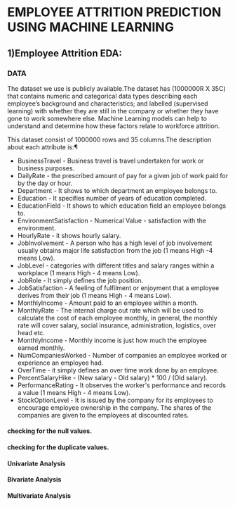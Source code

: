 # EMPLOYEE ATTRITION PREDICTION USING MACHINE LEARNING

## 1)Employee Attrition EDA:

### DATA
The dataset we use is publicly available.The dataset has (1000000R X 35C) that contains numeric and categorical data types describing each employee’s background and characteristics; and labelled (supervised learning) with whether they are still in the company or whether they have gone to work somewhere else. Machine Learning models can help to understand and determine how these factors relate to workforce attrition.

This dataset consist of 1000000 rows and 35 columns.The description about each attribute is:¶
* BusinessTravel - Business travel is travel undertaken for work or business purposes.
* DailyRate - the prescribed amount of pay for a given job of work paid for by the day or hour.
* Department - It shows to which department an employee belongs to.
* Education - It specifies number of years of education completed.
* EducationField - It shows to which education field an employee belongs to.
* EnvironmentSatisfaction - Numerical Value - satisfaction with the environment.
* HourlyRate - it shows hourly salary.
* JobInvolvement - A person who has a high level of job involvement usually obtains major life satisfaction from the job (1 means High -4 means Low).
* JobLevel - categories with different titles and salary ranges within a workplace (1 means High - 4 means Low).
* JobRole - It simply defines the job position.
* JobSatisfaction - A feeling of fulfilment or enjoyment that a employee derives from their job (1 means High - 4 means Low).
* MonthlyIncome - Amount paid to an employee within a month.
* MonthlyRate - The internal charge out rate which will be used to calculate the cost of each employee monthly, in general, the monthly rate will cover salary, social insurance, administration, logistics, over head etc.
* MonthlyIncome - Monthly income is just how much the employee earned monthly.
* NumCompaniesWorked - Number of companies an employee worked or experience an employee had.
* OverTime - it simply defines an over time work done by an employee.
* PercentSalaryHike - (New salary - Old salary) * 100 / (Old salary).
* PerformanceRating - It observes the worker's performance and records a value (1 means High - 4 means Low).
* StockOptionLevel - It is issued by the company for its employees to encourage employee ownership in the company. The shares of the companies are given to the employees at discounted rates.

#### checking for the null values.
#### checking for the duplicate values.
#### Univariate Analysis
#### Bivariate Analysis
#### Multivariate Analysis
